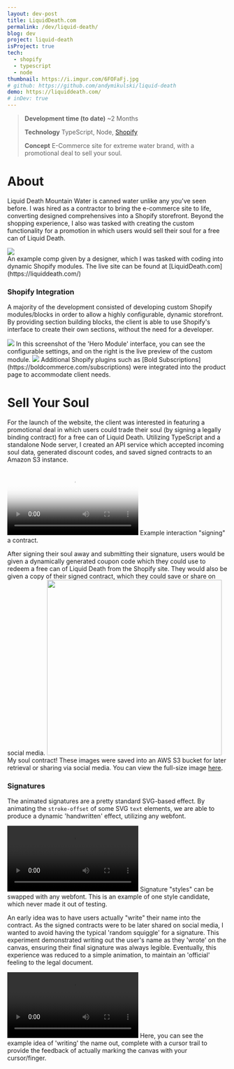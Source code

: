 ```yaml
---
layout: dev-post
title: LiquidDeath.com
permalink: /dev/liquid-death/
blog: dev
project: liquid-death
isProject: true
tech:
  - shopify
  - typescript
  - node
thumbnail: https://i.imgur.com/6FOFaFj.jpg
# github: https://github.com/andymikulski/liquid-death
demo: https://liquiddeath.com/
# inDev: true
---
```


>**Development time (to date)** ~2 Months
>
>**Technology** TypeScript, Node, [Shopify](https://shopify.com/)
>
>**Concept** E-Commerce site for extreme water brand, with a promotional deal to sell your soul.

# About

Liquid Death Mountain Water is canned water unlike any you've seen before. I was hired as a contractor to bring the e-commerce site to life, converting designed comprehensives into a Shopify storefront. Beyond the shopping experience, I also was tasked with creating the custom functionality for a promotion in which users would sell their soul for a free can of Liquid Death.

<div class="thumb-holder" style="overflow-y: auto; overflow-x: hidden; max-height: 50vh">
  <img src="https://i.imgur.com/04Q0xuF.jpg" style="max-width: 100%" />
</div>
<label>An example comp given by a designer, which I was tasked with coding into dynamic Shopify modules. The live site can be found at [LiquidDeath.com](https://liquiddeath.com/)</label>


### Shopify Integration

A majority of the development consisted of developing custom Shopify modules/blocks in order to allow a highly configurable, dynamic storefront. By providing section building blocks, the client is able to use Shopify's interface to create their own sections, without the need for a developer.


<img src="https://i.imgur.com/XRxjGCg.jpg" />
<label>In this screenshot of the 'Hero Module' interface, you can see the configurable settings, and on the right is the live preview of the custom module.</label>


<img src="https://i.imgur.com/Pu0frhD.png" style="max-height: 600px">
<label>Additional Shopify plugins such as [Bold Subscriptions](https://boldcommerce.com/subscriptions) were integrated into the product page to accommodate client needs.</label>

# Sell Your Soul

For the launch of the website, the client was interested in featuring a promotional deal in which users could trade their soul (by signing a legally binding contract) for a free can of Liquid Death. Utilizing TypeScript and a standalone Node server, I created an API service which accepted incoming soul data, generated discount codes, and saved signed contracts to an Amazon S3 instance.

<video src="https://i.imgur.com/nCjRuTX.mp4" poster="https://i.imgur.com/er60yLo.jpg" loop controls></video>
<label>Example interaction "signing" a contract.</label>

After signing their soul away and submitting their signature, users would be given a dynamically generated coupon code which they could use to redeem a free can of Liquid Death from the Shopify site. They would also be given a copy of their signed contract, which they could save or share on social media.
<img src="https://i.imgur.com/uAfTLDQl.jpg" style="height: 400px" />
<label>My soul contract! These images were saved into an AWS S3 bucket for later retrieval or sharing via social media. You can view the full-size image [here](https://i.imgur.com/uAfTLDQ.jpg).</label>


### Signatures

The animated signatures are a pretty standard SVG-based effect. By animating the `stroke-offset` of some SVG `text` elements, we are able to produce a dynamic 'handwritten' effect, utilizing any webfont.

<video src="https://i.imgur.com/WqJhzXj.mp4" loop controls autoplay></video>
<label>Signature "styles" can be swapped with any webfont. This is an example of one style candidate, which never made it out of testing.</label>

An early idea was to have users actually "write" their name into the contract. As the signed contracts were to be later shared on social media, I wanted to avoid having the typical 'random squiggle' for a signature. This experiment demonstrated writing out the user's name as they 'wrote' on the canvas, ensuring their final signature was always legible. Eventually, this experience was reduced to a simple animation, to maintain an 'official' feeling to the legal document.

<video src="https://i.imgur.com/SIa6yt5.mp4" loop controls autoplay></video>
<label>Here, you can see the example idea of 'writing' the name out, complete with a cursor trail to provide the feedback of actually marking the canvas with your cursor/finger.</label>
